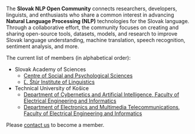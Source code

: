 The **Slovak NLP Open Community** connects researchers, developers, linguists, and enthusiasts who share a common interest in advancing **Natural Language Processing (NLP)** technologies for the Slovak language. Through a collaborative effort, the community focuses on creating and sharing open-source tools, datasets, models, and research to improve Slovak language understanding, machine translation, speech recognition, sentiment analysis, and more.

The current list of members (in alphabetical order):

* Slovak Academy of Sciences
  * [Centre of Social and Psychological Sciences](http://www.cspv.sav.sk)
  * [Ľ. Štúr Institute of Linguistics](https://www.juls.savba.sk)
* Technical University of Košice
  * [Department of Cybernetics and Artificial Intelligence, Faculty of Electrical Engineering and Informatics](https://kkui.fei.tuke.sk/)
  * [Department of Electronics and Multimedia Telecommunications, Faculty of Electrical Engineering and Informatics](https://kemt.fei.tuke.sk/)

Please [contact us](mailto@peter.bednar@tuke.sk) to become a member.
